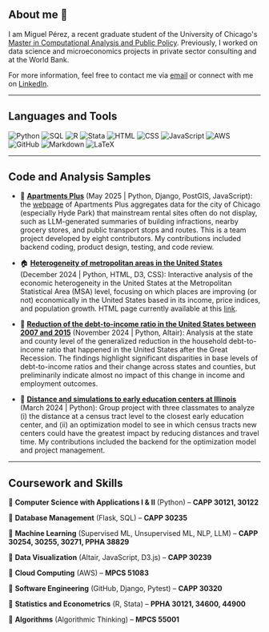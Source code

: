 ## About me 👋

I am Miguel Pérez, a recent graduate student of the University of Chicago's [Master in Computational Analysis and Public Policy](https://capp.uchicago.edu/). Previously, I worked on data science and microeconomics projects in private sector consulting and at the World Bank. 

For more information, feel free to contact me via [email](mailto:miguelperezrodriguez94@gmail.com) or connect with me on [LinkedIn](https://www.linkedin.com/in/miguelperez94/).

---

## Languages and Tools

<p>
  <img alt= "Python" src = "https://img.shields.io/badge/-Python-3776AB?logo=python&logoColor=white&style=for-the-badge" />
  <img alt= "SQL" src = "https://img.shields.io/badge/-SQL-4479A1?logo=mysql&logoColor=white&style=for-the-badge" />
  <img alt ="R" src = "https://img.shields.io/badge/-R-276DC3?logo=r&logoColor=white&style=for-the-badge" />
  <img alt ="Stata" src = "https://img.shields.io/badge/-Stata-1f425f?logoColor=white&style=for-the-badge" />
  <img alt="HTML" src= "https://img.shields.io/badge/HTML-%23E34F26.svg?logo=html5&logoColor=white&style=for-the-badge" />
  <img alt="CSS" src= "https://img.shields.io/badge/CSS-1572B6?logo=css3&logoColor=fff&style=for-the-badge" />
  <img alt="JavaScript" src= "https://img.shields.io/badge/JavaScript-F7DF1E?logo=javascript&logoColor=000&style=for-the-badge" />
  <img alt="AWS" src= "https://img.shields.io/badge/AWS-232F3E?style=for-the-badge&logo=amazonwebservices&logoColor=white" />
  <img alt="GitHub" src= "https://img.shields.io/badge/GitHub-181717?style=for-the-badge&logo=github&logoColor=white" />
  <img alt= "Markdown" src = "https://img.shields.io/badge/markdown-%23000000.svg?style=for-the-badge&logo=markdown&logoColor=white" />
  <img alt= "LaTeX" src = "https://img.shields.io/badge/-LaTeX-008080?style=for-the-badge&logo=latex&logoColor=white" />
</p>

---

## Code and Analysis Samples

- 🏢 **[Apartments Plus](https://github.com/uchicago-capp-30320/apt-plus)** (May 2025 | Python, Django, PostGIS, JavaScript): the [webpage](https://aptpl.us) of Apartments Plus aggregates data for the city of Chicago (especially Hyde Park) that mainstream rental sites often do not display, such as LLM-generated summaries of building infractions, nearby grocery stores, and public transport stops and routes. This is a team project developed by eight contributors. My contributions included backend coding, product design, testing, and code review.

- 🏠 **[Heterogeneity of metropolitan areas in the United States](https://github.com/miguelperez94/heterogeneity_metro_areas_us/tree/main)** (December 2024 | Python, HTML, D3, CSS): Interactive analysis of the economic heterogeneity in the United States at the Metropolitan Statistical Area (MSA) level, focusing on which places are improving (or not) economically in the United States based in its income, price indices, and population growth. HTML page currently available at this [link](https://miguelperez.netlify.app/).

- 💸 **[Reduction of the debt-to-income ratio in the United States between 2007 and 2015](https://github.com/miguelperez94/reduction_dti_ratio_united_states)** (November 2024 | Python, Altair): Analysis at the state and county level of the generalized reduction in the household debt-to-income ratio that happened in the United States after the Great Recession. The findings highlight significant disparities in base levels of debt-to-income ratios and their change across states and counties, but preliminarily indicate almost no impact of this change in income and employment outcomes.

- 🏫 **[Distance and simulations to early education centers at Illinois](https://github.com/LosCAPPos/EarlyEducationProject)** (March 2024 | Python): Group project with three classmates to analyze (i) the distance at a census tract level to the closest early education center, and (ii) an optimization model to see in which census tracts new centers could have the greatest impact by reducing distances and travel time. My contributions included the backend for the optimization model and project management.

---

## Coursework and Skills

📌 **Computer Science with Applications I & II** (Python) – **CAPP 30121, 30122**  

📌 **Database Management** (Flask, SQL) – **CAPP 30235** 

📌 **Machine Learning** (Supervised ML, Unsupervised ML, NLP, LLM) – **CAPP 30254, 30255, 30271, PPHA 38829** 

📌 **Data Visualization** (Altair, JavaScript, D3.js) – **CAPP 30239**  

📌 **Cloud Computing** (AWS) – **MPCS 51083**

📌 **Software Engineering** (GitHub, Django, Pytest) – **CAPP 30320**

📌 **Statistics and Econometrics** (R, Stata) – **PPHA 30121, 34600, 44900**

📌 **Algorithms** (Algorithmic Thinking) – **MPCS 55001**


<!--
**miguelperez94/miguelperez94** is a ✨ _special_ ✨ repository because its `README.md` (this file) appears on your GitHub profile.

Here are some ideas to get you started:

- 🔭 I’m currently working on ...
- 🌱 I’m currently learning ...
- 👯 I’m looking to collaborate on ...
- 🤔 I’m looking for help with ...
- 💬 Ask me about ...
- 📫 How to reach me: ...
- 😄 Pronouns: ...
- ⚡ Fun fact: ...
-->
